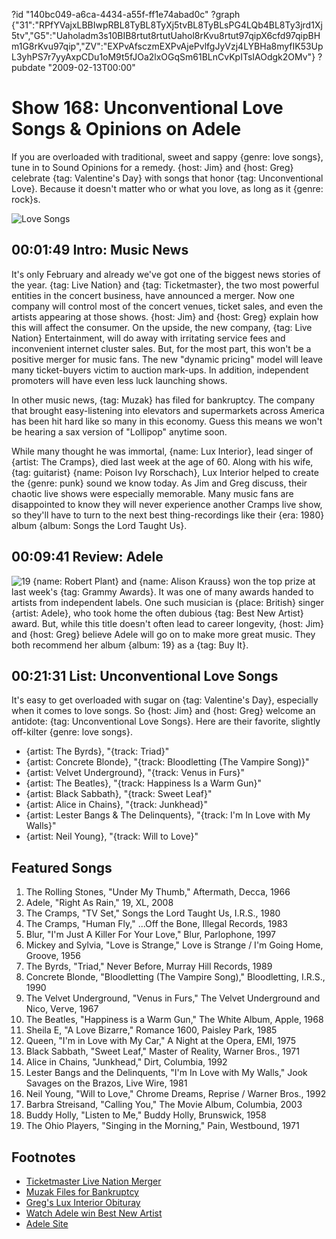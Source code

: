 ?id "140bc049-a6ca-4434-a55f-ff1e74abad0c"
?graph {"31":"RPfYVajxLBBIwpRBL8TyBL8TyXj5tvBL8TyBLsPG4LQb4BL8Ty3jrd1Xj5tv","G5":"Uaholadm3s10BIB8rtut8rtutUahol8rKvu8rtut97qipX6cfd97qipBHm1G8rKvu97qip","ZV":"EXPvAfsczmEXPvAjePvlfgJyVzj4LYBHa8myfIK53UpL3yhPS7r7yyAxpCDu1oM9t5fJOa2lxOGqSm61BLnCvKpITsIAOdgk2OMv"}
?pubdate "2009-02-13T00:00"
# Show 168: Unconventional Love Songs & Opinions on Adele
If you are overloaded with traditional, sweet and sappy {genre: love songs}, tune in to Sound Opinions for a remedy. {host: Jim} and {host: Greg} celebrate {tag: Valentine's Day} with songs that honor {tag: Unconventional Love}. Because it doesn't matter who or what you love, as long as it {genre: rock}s.

![Love Songs](https://static.soundopinions.org/images/2009/lovesongs_tape.jpg)

## 00:01:49 Intro: Music News
It's only February and already we've got one of the biggest news stories of the year. {tag: Live Nation} and {tag: Ticketmaster}, the two most powerful entities in the concert business, have announced a merger. Now one company will control most of the concert venues, ticket sales, and even the artists appearing at those shows. {host: Jim} and {host: Greg} explain how this will affect the consumer. On the upside, the new company, {tag: Live Nation} Entertainment, will do away with irritating service fees and inconvenient internet cluster sales. But, for the most part, this won't be a positive merger for music fans. The new "dynamic pricing" model will leave many ticket-buyers victim to auction mark-ups. In addition, independent promoters will have even less luck launching shows.

In other music news, {tag: Muzak} has filed for bankruptcy. The company that brought easy-listening into elevators and supermarkets across America has been hit hard like so many in this economy. Guess this means we won't be hearing a sax version of "Lollipop" anytime soon.

While many thought he was immortal, {name: Lux Interior}, lead singer of {artist: The Cramps}, died last week at the age of 60. Along with his wife, {tag: guitarist} {name: Poison Ivy Rorschach}, Lux Interior helped to create the {genre: punk} sound we know today. As Jim and Greg discuss, their chaotic live shows were especially memorable. Many music fans are disappointed to know they will never experience another Cramps live show, so they'll have to turn to the next best thing-recordings like their {era: 1980} album {album: Songs the Lord Taught Us}. 

## 00:09:41 Review: Adele
![19](https://static.soundopinions.org/assets/168/G50.jpg)
{name: Robert Plant} and {name: Alison Krauss} won the top prize at last week's {tag: Grammy Awards}. It was one of many awards handed to artists from independent labels. One such musician is {place: British} singer {artist: Adele}, who took home the often dubious {tag: Best New Artist} award. But, while this title doesn't often lead to career longevity, {host: Jim} and {host: Greg} believe Adele will go on to make more great music. They both recommend her album {album: 19} as a {tag: Buy It}.

## 00:21:31 List: Unconventional Love Songs
It's easy to get overloaded with sugar on {tag: Valentine's Day}, especially when it comes to love songs. So {host: Jim} and {host: Greg} welcome an antidote: {tag: Unconventional Love Songs}. Here are their favorite, slightly off-kilter {genre: love songs}.

- {artist: The Byrds}, "{track: Triad}"
- {artist: Concrete Blonde}, "{track: Bloodletting (The Vampire Song)}"
- {artist: Velvet Underground}, "{track: Venus in Furs}"
- {artist: The Beatles}, "{track: Happiness Is a Warm Gun}"
- {artist: Black Sabbath}, "{track: Sweet Leaf}"
- {artist: Alice in Chains}, "{track: Junkhead}"
- {artist: Lester Bangs & The Delinquents}, "{track: I'm In Love with My Walls}"
- {artist: Neil Young}, "{track: Will to Love}"

## Featured Songs
1. The Rolling Stones, "Under My Thumb," Aftermath, Decca, 1966
2. Adele, "Right As Rain," 19, XL, 2008
3. The Cramps, "TV Set," Songs the Lord Taught Us, I.R.S., 1980
4. The Cramps, "Human Fly," ...Off the Bone, Illegal Records, 1983
5. Blur, "I'm Just A Killer For Your Love," Blur, Parlophone, 1997
6. Mickey and Sylvia, "Love is Strange," Love is Strange / I'm Going Home, Groove, 1956
7. The Byrds, "Triad," Never Before, Murray Hill Records, 1989
8. Concrete Blonde, "Bloodletting (The Vampire Song)," Bloodletting, I.R.S., 1990
9. The Velvet Underground, "Venus in Furs," The Velvet Underground and Nico, Verve, 1967
10. The Beatles, "Happiness is a Warm Gun," The White Album, Apple, 1968
11. Sheila E, "A Love Bizarre," Romance 1600, Paisley Park, 1985
12. Queen, "I'm in Love with My Car," A Night at the Opera, EMI, 1975
13. Black Sabbath, "Sweet Leaf," Master of Reality, Warner Bros., 1971
14. Alice in Chains, "Junkhead," Dirt, Columbia, 1992
15. Lester Bangs and the Delinquents, "I'm In Love with My Walls," Jook Savages on the Brazos, Live Wire, 1981
16. Neil Young, "Will to Love," Chrome Dreams, Reprise / Warner Bros., 1992
17. Barbra Streisand, "Calling You," The Movie Album, Columbia, 2003
18. Buddy Holly, "Listen to Me," Buddy Holly, Brunswick, 1958
19. The Ohio Players, "Singing in the Morning," Pain, Westbound, 1971

## Footnotes
- [Ticketmaster Live Nation Merger](http://www.nytimes.com/2010/04/25/business/25ticket.html?pagewanted=all&_r=0)
- [Muzak Files for Bankruptcy](http://edition.cnn.com/2009/SHOWBIZ/Music/02/11/muzak.bankruptcy/)
- [Greg's Lux Interior Obituray](http://articles.chicagotribune.com/2009-02-08/news/0902060353_1_cramps-lux-punk)
- [Watch Adele win Best New Artist](https://www.youtube.com/watch?v=9ZAFxGAaj7c)
- [Adele Site](http://www.adele.tv/)
